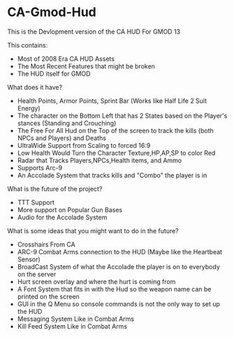 # CA-Gmod-Hud

This is the Devlopment version of the CA HUD For GMOD 13

This contains:
- Most of 2008 Era CA HUD Assets
- The Most Recent Features that might be broken
- The HUD itself for GMOD

What does it have?
- Health Points, Armor Points, Sprint Bar (Works like Half Life 2 Suit Energy)
- The character on the Bottom Left that has 2 States based on the Player's stances (Standing and Crouching)
- The Free For All Hud on the Top of the screen to track the kills (both NPCs and Players) and Deaths
- UltraWide Support from Scaling to forced 16:9
- Low Health Would Turn the Character Texture,HP,AP,SP to color Red
- Radar that Tracks Players,NPCs,Health items, and Ammo
- Supports Arc-9
- An Accolade System that tracks kills and "Combo" the player is in

What is the future of the project?
- TTT Support 
- More support on Popular Gun Bases
- Audio for the Accolade System


What is some ideas that you might want to do in the future?
- Crosshairs From CA
- ARC-9 Combat Arms connection to the HUD (Maybe like the Heartbeat Sensor)
- BroadCast System of what the Accolade the player is on to everybody on the server
- Hurt screen overlay and where the hurt is coming from
- A Font System that fits in with the Hud so the weapon name can be printed on the screen
- GUI in the Q Menu so console commands is not the only way to set up the HUD
- Messaging System Like in Combat Arms
- Kill Feed System Like in Combat Arms
